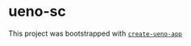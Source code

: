 # ueno-sc

This project was bootstrapped with [`create-ueno-app`](https://github.com/ueno-llc/create-ueno-app)
